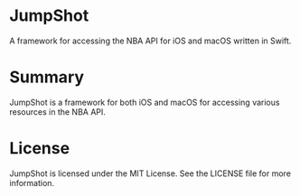 # JumpShot
A framework for accessing the NBA API for iOS and macOS written in Swift.

# Summary
JumpShot is a framework for both iOS and macOS for accessing various resources in the NBA API.

# License
JumpShot is licensed under the MIT License. See the LICENSE file for more information.
